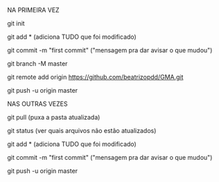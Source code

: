 NA PRIMEIRA VEZ

git init

git add * (adiciona TUDO que foi modificado)

git commit -m "first commit" ("mensagem pra dar avisar o que mudou")

git branch -M master

git remote add origin https://github.com/beatrizopdd/GMA.git

git push -u origin master

NAS OUTRAS VEZES

git pull (puxa a pasta atualizada)

git status (ver quais arquivos não estão atualizados)

git add * (adiciona TUDO que foi modificado)

git commit -m "first commit" ("mensagem pra dar avisar o que mudou")

git push -u origin master


